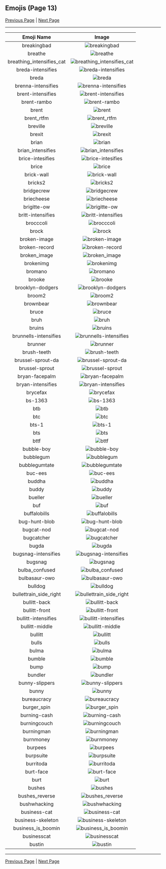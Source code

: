 
## Emojis (Page 13)

[Previous Page](/docs/hashicorp/page-b-0012.md)
  | [Next Page](/docs/hashicorp/page-b-0014.md)

<hr />

|Emoji Name|Image|
| :-: | :-: |
|breakingbad| ![breakingbad](/emojis/hashicorp/breakingbad.png)|
|breathe| ![breathe](/emojis/hashicorp/breathe.png)|
|breathing_intensifies_cat| ![breathing_intensifies_cat](/emojis/hashicorp/breathing_intensifies_cat.gif)|
|breda-intensifies| ![breda-intensifies](/emojis/hashicorp/breda-intensifies.gif)|
|breda| ![breda](/emojis/hashicorp/breda.png)|
|brenna-intensifies| ![brenna-intensifies](/emojis/hashicorp/brenna-intensifies.gif)|
|brent-intensifies| ![brent-intensifies](/emojis/hashicorp/brent-intensifies.gif)|
|brent-rambo| ![brent-rambo](/emojis/hashicorp/brent-rambo.gif)|
|brent| ![brent](/emojis/hashicorp/brent.png)|
|brent_rtfm| ![brent_rtfm](/emojis/hashicorp/brent_rtfm.jpg)|
|breville| ![breville](/emojis/hashicorp/breville.png)|
|brexit| ![brexit](/emojis/hashicorp/brexit.png)|
|brian| ![brian](/emojis/hashicorp/brian.png)|
|brian_intensifies| ![brian_intensifies](/emojis/hashicorp/brian_intensifies.gif)|
|brice-intesifies| ![brice-intesifies](/emojis/hashicorp/brice-intesifies.gif)|
|brice| ![brice](/emojis/hashicorp/brice.png)|
|brick-wall| ![brick-wall](/emojis/hashicorp/brick-wall.png)|
|bricks2| ![bricks2](/emojis/hashicorp/bricks2.jpg)|
|bridgecrew| ![bridgecrew](/emojis/hashicorp/bridgecrew.png)|
|briecheese| ![briecheese](/emojis/hashicorp/briecheese.png)|
|brigitte-ow| ![brigitte-ow](/emojis/hashicorp/brigitte-ow.png)|
|britt-intensifies| ![britt-intensifies](/emojis/hashicorp/britt-intensifies.gif)|
|brocccoli| ![brocccoli](/emojis/hashicorp/brocccoli.png)|
|brock| ![brock](/emojis/hashicorp/brock.gif)|
|broken-image| ![broken-image](/emojis/hashicorp/broken-image.png)|
|broken-record| ![broken-record](/emojis/hashicorp/broken-record.jpg)|
|broken_image| ![broken_image](/emojis/hashicorp/broken_image.jpg)|
|brokenimg| ![brokenimg](/emojis/hashicorp/brokenimg.png)|
|bromano| ![bromano](/emojis/hashicorp/bromano.png)|
|brooke| ![brooke](/emojis/hashicorp/brooke.png)|
|brooklyn-dodgers| ![brooklyn-dodgers](/emojis/hashicorp/brooklyn-dodgers.png)|
|broom2| ![broom2](/emojis/hashicorp/broom2.png)|
|brownbear| ![brownbear](/emojis/hashicorp/brownbear.png)|
|bruce| ![bruce](/emojis/hashicorp/bruce.png)|
|bruh| ![bruh](/emojis/hashicorp/bruh.png)|
|bruins| ![bruins](/emojis/hashicorp/bruins.png)|
|brunnells-intensifies| ![brunnells-intensifies](/emojis/hashicorp/brunnells-intensifies.gif)|
|brunner| ![brunner](/emojis/hashicorp/brunner.png)|
|brush-teeth| ![brush-teeth](/emojis/hashicorp/brush-teeth.gif)|
|brussel-sprout-da| ![brussel-sprout-da](/emojis/hashicorp/brussel-sprout-da.png)|
|brussel-sprout| ![brussel-sprout](/emojis/hashicorp/brussel-sprout.png)|
|bryan-facepalm| ![bryan-facepalm](/emojis/hashicorp/bryan-facepalm.png)|
|bryan-intensifies| ![bryan-intensifies](/emojis/hashicorp/bryan-intensifies.gif)|
|brycefax| ![brycefax](/emojis/hashicorp/brycefax.png)|
|bs-1363| ![bs-1363](/emojis/hashicorp/bs-1363.png)|
|btb| ![btb](/emojis/hashicorp/btb.png)|
|btc| ![btc](/emojis/hashicorp/btc.png)|
|bts-1| ![bts-1](/emojis/hashicorp/bts-1.png)|
|bts| ![bts](/emojis/hashicorp/bts.png)|
|bttf| ![bttf](/emojis/hashicorp/bttf.png)|
|bubble-boy| ![bubble-boy](/emojis/hashicorp/bubble-boy.png)|
|bubblegum| ![bubblegum](/emojis/hashicorp/bubblegum.jpg)|
|bubblegumtate| ![bubblegumtate](/emojis/hashicorp/bubblegumtate.png)|
|buc-ees| ![buc-ees](/emojis/hashicorp/buc-ees.png)|
|buddha| ![buddha](/emojis/hashicorp/buddha.png)|
|buddy| ![buddy](/emojis/hashicorp/buddy.gif)|
|bueller| ![bueller](/emojis/hashicorp/bueller.jpg)|
|buf| ![buf](/emojis/hashicorp/buf.png)|
|buffalobills| ![buffalobills](/emojis/hashicorp/buffalobills.png)|
|bug-hunt-blob| ![bug-hunt-blob](/emojis/hashicorp/bug-hunt-blob.png)|
|bugcat-nod| ![bugcat-nod](/emojis/hashicorp/bugcat-nod.gif)|
|bugcatcher| ![bugcatcher](/emojis/hashicorp/bugcatcher.png)|
|bugda| ![bugda](/emojis/hashicorp/bugda.png)|
|bugsnag-intensifies| ![bugsnag-intensifies](/emojis/hashicorp/bugsnag-intensifies.gif)|
|bugsnag| ![bugsnag](/emojis/hashicorp/bugsnag.png)|
|bulba_confused| ![bulba_confused](/emojis/hashicorp/bulba_confused.png)|
|bulbasaur-owo| ![bulbasaur-owo](/emojis/hashicorp/bulbasaur-owo.png)|
|bulldog| ![bulldog](/emojis/hashicorp/bulldog.png)|
|bullettrain_side_right| ![bullettrain_side_right](/emojis/hashicorp/bullettrain_side_right.png)|
|bullitt-back| ![bullitt-back](/emojis/hashicorp/bullitt-back.png)|
|bullitt-front| ![bullitt-front](/emojis/hashicorp/bullitt-front.png)|
|bullitt-intensifies| ![bullitt-intensifies](/emojis/hashicorp/bullitt-intensifies.gif)|
|bullitt-middle| ![bullitt-middle](/emojis/hashicorp/bullitt-middle.png)|
|bullitt| ![bullitt](/emojis/hashicorp/bullitt.png)|
|bulls| ![bulls](/emojis/hashicorp/bulls.png)|
|bulma| ![bulma](/emojis/hashicorp/bulma.png)|
|bumble| ![bumble](/emojis/hashicorp/bumble.png)|
|bump| ![bump](/emojis/hashicorp/bump.png)|
|bundler| ![bundler](/emojis/hashicorp/bundler.png)|
|bunny-slippers| ![bunny-slippers](/emojis/hashicorp/bunny-slippers.png)|
|bunny| ![bunny](/emojis/hashicorp/bunny.png)|
|bureaucracy| ![bureaucracy](/emojis/hashicorp/bureaucracy.png)|
|burger_spin| ![burger_spin](/emojis/hashicorp/burger_spin.gif)|
|burning-cash| ![burning-cash](/emojis/hashicorp/burning-cash.gif)|
|burningcouch| ![burningcouch](/emojis/hashicorp/burningcouch.gif)|
|burningman| ![burningman](/emojis/hashicorp/burningman.png)|
|burnmoney| ![burnmoney](/emojis/hashicorp/burnmoney.gif)|
|burpees| ![burpees](/emojis/hashicorp/burpees.gif)|
|burpsuite| ![burpsuite](/emojis/hashicorp/burpsuite.png)|
|burritoda| ![burritoda](/emojis/hashicorp/burritoda.png)|
|burt-face| ![burt-face](/emojis/hashicorp/burt-face.png)|
|burt| ![burt](/emojis/hashicorp/burt.png)|
|bushes| ![bushes](/emojis/hashicorp/bushes.gif)|
|bushes_reverse| ![bushes_reverse](/emojis/hashicorp/bushes_reverse.gif)|
|bushwhacking| ![bushwhacking](/emojis/hashicorp/bushwhacking.png)|
|business-cat| ![business-cat](/emojis/hashicorp/business-cat.png)|
|business-skeleton| ![business-skeleton](/emojis/hashicorp/business-skeleton.jpg)|
|business_is_boomin| ![business_is_boomin](/emojis/hashicorp/business_is_boomin.png)|
|businesscat| ![businesscat](/emojis/hashicorp/businesscat.jpg)|
|bustin| ![bustin](/emojis/hashicorp/bustin.jpg)|

<hr/>

[Previous Page](/docs/hashicorp/page-b-0012.md)
  | [Next Page](/docs/hashicorp/page-b-0014.md)